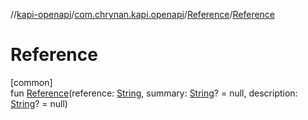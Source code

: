 //[kapi-openapi](../../../index.md)/[com.chrynan.kapi.openapi](../index.md)/[Reference](index.md)/[Reference](-reference.md)

# Reference

[common]\
fun [Reference](-reference.md)(reference: [String](https://kotlinlang.org/api/latest/jvm/stdlib/kotlin/-string/index.html), summary: [String](https://kotlinlang.org/api/latest/jvm/stdlib/kotlin/-string/index.html)? = null, description: [String](https://kotlinlang.org/api/latest/jvm/stdlib/kotlin/-string/index.html)? = null)
